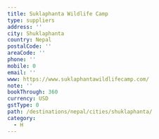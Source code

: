 ```yaml
---
title: Suklaphanta Wildlife Camp
type: suppliers
address: ''
city: Shuklaphanta
country: Nepal
postalCode: ''
areaCode: ''
phone: ''
mobile: 0
email: ''
www: https://www.suklaphantawildlifecamp.com/
note: ''
bookThrough: 360
currency: USD
gstType: 0
path: /destinations/nepal/cities/shuklaphanta/
category:
  - H
---
```


